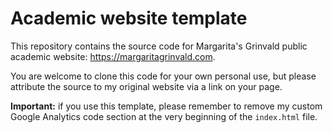 # Academic website template

This repository contains the source code for Margarita's Grinvald public academic website: https://margaritagrinvald.com.

You are welcome to clone this code for your own personal use, but please attribute the source to my original website via a link on your page.

**Important:** if you use this template, please remember to remove my custom Google Analytics code section at the very beginning of the `index.html` file.
